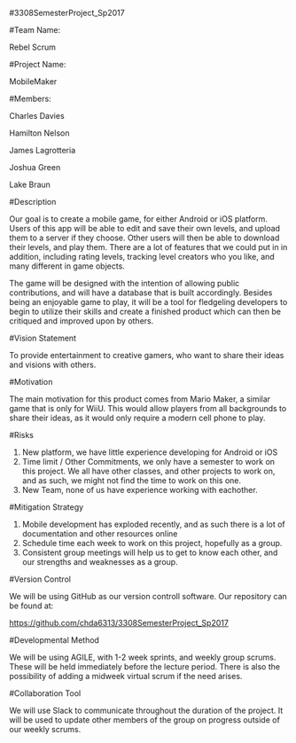 #3308SemesterProject_Sp2017

#Team Name:

Rebel Scrum

#Project Name: 

MobileMaker


#Members:

Charles Davies

Hamilton Nelson

James Lagrotteria

Joshua Green

Lake Braun


#Description

 Our goal is to create a mobile game, for either Android or iOS platform. Users of this app will be able to edit and save their own levels, and upload them to a server if they choose. Other users will then be able to download their levels, and play them. There are a lot of features that we could put in in addition, including rating levels, tracking level creators who you like, and many different in game objects.
 
The game will be designed with the intention of allowing public contributions, and will have a database that is built accordingly.  Besides being an enjoyable game to play, it will be a tool for fledgeling developers to begin to utilize their skills and create a finished product which can then be critiqued and improved upon by others.  

#Vision Statement

To provide entertainment to creative gamers, who want to share their ideas and visions with others. 

#Motivation

The main motivation for this product comes from Mario Maker, a similar game that is only for WiiU. This would allow players from all backgrounds to share their ideas, as it would only require a modern cell phone to play.  

#Risks

1. New platform, we have little experience developing for Android or iOS
2. Time limit / Other Commitments, we only have a semester to work on this project. We all have other classes, and other projects to work on, and as such, we might not find the time to work on this one.
3. New Team, none of us have experience working with eachother.

#Mitigation Strategy

1. Mobile development has exploded recently, and as such there is a lot of documentation and other resources online
2. Schedule time each week to work on this project, hopefully as a group.
3. Consistent group meetings will help us to get to know each other, and our strengths and weaknesses as a group.

#Version Control

We will be using GitHub as our version controll software. Our repository can be found at:

https://github.com/chda6313/3308SemesterProject_Sp2017

#Developmental Method

We will be using AGILE, with 1-2 week sprints, and weekly group scrums.  These will be held immediately before the lecture period.  There is also the possibility of adding a midweek virtual scrum if the need arises.  

#Collaboration Tool

We will use Slack to communicate throughout the duration of the project.  It will be used to update other members of the group on progress outside of our weekly scrums. 
